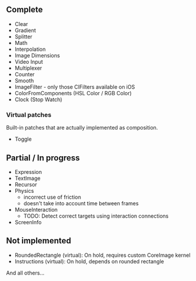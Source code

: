 
## Complete

- Clear
- Gradient
- Splitter
- Math
- Interpolation
- Image Dimensions
- Video Input
- Multiplexer
- Counter
- Smooth
- ImageFilter - only those CIFilters available on iOS
- ColorFromComponents (HSL Color / RGB Color)
- Clock (Stop Watch)

### Virtual patches

Built-in patches that are actually implemented as composition.

- Toggle


## Partial / In progress

- Expression
- TextImage
- Recursor
- Physics 
	- incorrect use of friction
	- doesn't take into account time between frames
- MouseInteraction
	- TODO: Detect correct targets using interaction connections
- ScreenInfo

## Not implemented

- RoundedRectangle (virtual): On hold, requires custom CoreImage kernel
- Instructions (virtual): On hold, depends on rounded rectangle

And all others...

